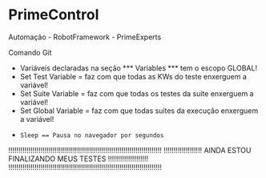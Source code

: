 # PrimeControl
Automação - RobotFramework - PrimeExperts

Comando Git

- Variáveis declaradas na seção *** Variables *** tem o escopo GLOBAL!    
- Set Test Variable = faz com que todas as KWs do teste enxerguem a variável!
- Set Suite Variable = faz com que todas os testes da suíte enxerguem a variável!
- Set Global Variable = faz com que todas suítes da execução enxerguem a variável!
-     Sleep == Pausa no navegador por segundos

!!!!!!!!!!!!!!!!!!!!!!!!!!!!!!!!!!!!!!!!!!!!!!!!!!!!!!!!!!!!!!!!!!!!!!!!!!!!
!!!!!!!!!!!!!!!!!!! AINDA ESTOU FINALIZANDO MEUS TESTES !!!!!!!!!!!!!!!!!!!!
!!!!!!!!!!!!!!!!!!!!!!!!!!!!!!!!!!!!!!!!!!!!!!!!!!!!!!!!!!!!!!!!!!!!!!!!!!!!